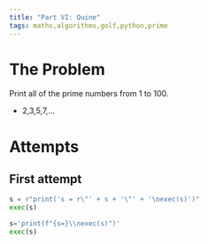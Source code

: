 ```yaml
---
title: "Part VI: Quine"
tags: maths,algorithms,golf,python,prime
---
```


# The Problem

Print all of the prime numbers from 1 to 100.

- 2,3,5,7,...

# Attempts
## First attempt

```python
s = r"print('s = r\"' + s + '\"' + '\nexec(s)')"
exec(s)

```

```python
s='print(f"{s=}\\nexec(s)")'
exec(s)

```
